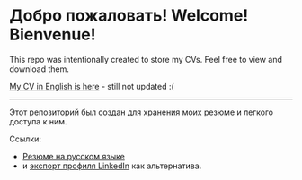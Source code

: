 # Добро пожаловать! Welcome! Bienvenue!

This repo was intentionally created to store my CVs. Feel free to view and download them.

[My CV in English is here](Somov%20D.N.%20CV.pdf) - still not updated :(

------------------

Этот репозиторий был создан для хранения моих резюме и легкого доступа к ним.

Ссылки:
- [Резюме на русском языке](Резюме%20Сомов%20Дмитрий%20Николаевич.pdf)
- и [экспорт профиля LinkedIn](LinkedIn%20Сомов%20Дмитрий%20Николаевич.pdf) как альтернатива.
